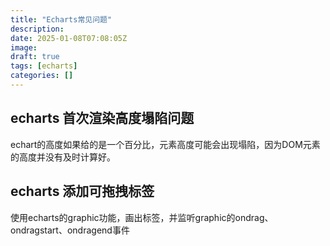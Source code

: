 ```yaml
---
title: "Echarts常见问题"
description: 
date: 2025-01-08T07:08:05Z
image: 
draft: true
tags: [echarts]
categories: []
---
```


## echarts 首次渲染高度塌陷问题

echart的高度如果给的是一个百分比，元素高度可能会出现塌陷，因为DOM元素的高度并没有及时计算好。

## echarts 添加可拖拽标签

使用echarts的graphic功能，画出标签，并监听graphic的ondrag、ondragstart、ondragend事件
